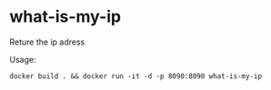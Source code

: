 # what-is-my-ip

Reture the ip adress


Usage:

```
docker build . && docker run -it -d -p 8090:8090 what-is-my-ip
```